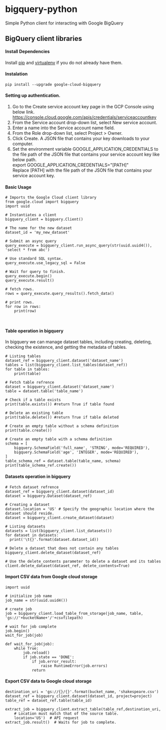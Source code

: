 # bigquery-python
Simple Python client for interacting with Google BigQuery
  
## BigQuery client libraries
#### Install Dependencies
  Install [pip](https://pip.pypa.io/en/stable/) and [virtualenv](https://virtualenv.pypa.io/en/stable/) if you do not already have them.

#### Instalation
```
pip install --upgrade google-cloud-bigquery
```    
#### Setting up authentication.</br>
1. Go to the Create service account key page in the GCP Console using below link.</br>
    https://console.cloud.google.com/apis/credentials/serviceaccountkey</br>
2. From the Service account drop-down list, select New service account.</br>
3. Enter a name into the Service account name field.</br>
4. From the Role drop-down list, select Project > Owner.</br>
5. Click Create. A JSON file that contains your key downloads to your computer.</br>
6. Set the environment variable GOOGLE_APPLICATION_CREDENTIALS to the file path of the JSON file that contains your service account key like below path.</br>
   export GOOGLE_APPLICATION_CREDENTIALS="[PATH]" </br>
   Replace [PATH] with the file path of the JSON file that contains your service account key.
   
#### Basic Usage
```
# Imports the Google Cloud client library
from google.cloud import bigquery
import uuid

# Instantiates a client
bigquery_client = bigquery.Client()

# The name for the new dataset
dataset_id = 'my_new_dataset'

# Submit an async query
query_execute = bigquery_client.run_async_query(str(uuid.uuid4()), 'select * from abc')

# Use standard SQL syntax.
query_execute.use_legacy_sql = False

# Wait for query to finish.
query_execute.begin()
query_execute.result()

# fetch rows. 
rows = query_execute.query_results().fetch_data()

# print rows.
for row in rows:
    print(row)



```
   
#### Table operation in bigquery
In bigquery we can manage dataset tables, including creating, deleting, checking the existence, and getting the metadata of tables.

```
# Listing tables
dataset_ref = bigquery_client.dataset('dataset_name')
tables = list(bigquery_client.list_tables(dataset_ref))
for table in tables:
    print(table)

# Fetch table refrence
dataset = bigquery_client.dataset('dataset_name')
table = dataset.table('table_name')

# Check if a table exists
print(table.exists()) #return True if table found

# Delete an existing table
print(table.delete()) #return True if table deleted

# Create an empty table without a schema definition
print(table.create())

# Create an empty table with a schema definition
schema = [
    bigquery.SchemaField('full_name', 'STRING', mode='REQUIRED'),
    bigquery.SchemaField('age', 'INTEGER', mode='REQUIRED'),
]
table_schema_ref = dataset.table(table_name, schema)
print(table_schema_ref.create())

```

#### Datasets operation in bigquery
```
# Fetch dataset refrence
dataset_ref = bigquery_client.dataset(dataset_id)
dataset = bigquery.Dataset(dataset_ref)

# Creating a dataset
dataset.location = 'US' # Specify the geographic location where the dataset should reside.
dataset = bigquery_client.create_dataset(dataset)

# Listing datasets
datasets = list(bigquery_client.list_datasets())
for dataset in datasets:
  print('\t{}'.format(dataset.dataset_id))
  
# Delete a dataset that does not contain any tables
bigquery_client.delete_dataset(dataset_ref)

# Use the delete_contents parameter to delete a dataset and its tables
client.delete_dataset(dataset_ref, delete_contents=True)
```

#### Import CSV data from Google cloud storage
``` 
import uuid

# initialize job name
job_name = str(uuid.uuid4())

# create job
job = bigquery_client.load_table_from_storage(job_name, table, 'gs://'+bucketName+'/'+csvfilepath)

# wait for job complete
job.begin()
wait_for_job(job)

def wait_for_job(job):
    while True:
        job.reload()
        if job.state == 'DONE':
            if job.error_result:
                raise RuntimeError(job.errors)
            return
```

#### Export CSV data to Google cloud storage

```
destination_uri = 'gs://{}/{}'.format(bucket_name, 'shakespeare.csv')
dataset_ref = bigquery_client.dataset(dataset_id, project=project)
table_ref = dataset_ref.table(table_id)

extract_job = bigquery_client.extract_table(table_ref,destination_uri,
    # Location must match that of the source table.
    location='US')  # API request
extract_job.result()  # Waits for job to complete.
```
